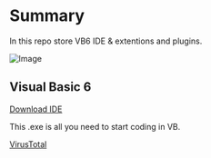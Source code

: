 # Summary
In this repo store VB6 IDE & extentions and plugins.

![Image](https://upload.wikimedia.org/wikipedia/ru/9/9f/Visual_Basic_6_splash_screen_logo.png)


## Visual Basic 6
[Download IDE](ide/)

This .exe is all you need to start coding in VB.

[VirusTotal](https://www.virustotal.com/gui/file/11a56534505dc393bf367cd2abb7c59036bf0c5d82444a4e26d0e77bb6717acb/detection)
